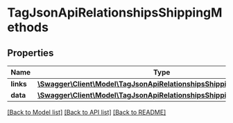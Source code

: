 # TagJsonApiRelationshipsShippingMethods

## Properties
Name | Type | Description | Notes
------------ | ------------- | ------------- | -------------
**links** | [**\Swagger\Client\Model\TagJsonApiRelationshipsShippingMethodsLinks**](TagJsonApiRelationshipsShippingMethodsLinks.md) |  | [optional] 
**data** | [**\Swagger\Client\Model\TagJsonApiRelationshipsShippingMethodsData[]**](TagJsonApiRelationshipsShippingMethodsData.md) |  | [optional] 

[[Back to Model list]](../../README.md#documentation-for-models) [[Back to API list]](../../README.md#documentation-for-api-endpoints) [[Back to README]](../../README.md)

